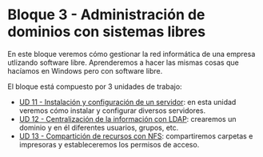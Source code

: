 Bloque 3 - Administración de dominios con sistemas libres
=========================================================

En este bloque veremos cómo gestionar la red informática de una empresa utlizando software libre. Aprenderemos a hacer las mismas cosas que hacíamos en Windows pero con software libre.

El bloque está compuesto por 3 unidades de trabajo:

- [UD 11 - Instalación y configuración de un servidor](./ud11): en esta unidad veremos cómo instalar y configurar diversos servidores.
- [UD 12 - Centralización de la información con LDAP](./ud12): crearemos un dominio y en él diferentes usuarios, grupos, etc.
- [UD 13 - Compartición de recursos con NFS](./ud13): compartiremos carpetas e impresoras y estableceremos los permisos de acceso.